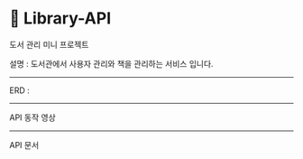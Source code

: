 # 📖 Library-API
도서 관리 미니 프로젝트

설명 : 도서관에서 사용자 관리와 책을 관리하는 서비스 입니다.

---

ERD : 

---

API 동작 영상

---

API 문서
